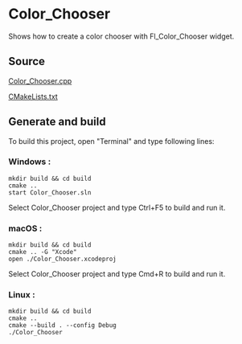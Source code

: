 # Color_Chooser

Shows how to create a color chooser with Fl_Color_Chooser widget.

## Source

[Color_Chooser.cpp](Color_Chooser.cpp)

[CMakeLists.txt](CMakeLists.txt)

## Generate and build

To build this project, open "Terminal" and type following lines:

### Windows :

``` shell
mkdir build && cd build
cmake .. 
start Color_Chooser.sln
```

Select Color_Chooser project and type Ctrl+F5 to build and run it.

### macOS :

``` shell
mkdir build && cd build
cmake .. -G "Xcode"
open ./Color_Chooser.xcodeproj
```

Select Color_Chooser project and type Cmd+R to build and run it.

### Linux :

``` shell
mkdir build && cd build
cmake .. 
cmake --build . --config Debug
./Color_Chooser
```
